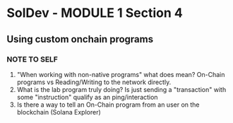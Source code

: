 # SolDev - MODULE 1 Section 4 
## Using custom onchain programs





### NOTE TO SELF
1. "When working with non-native programs" what does mean? On-Chain programs vs Reading/Writing to the network directly.
2. What is the lab program truly doing? Is just sending a "transaction" with some "instruction" qualify as an ping/interaction
3. Is there a way to tell an On-Chain program from an user on the blockchain (Solana Explorer)